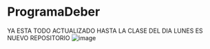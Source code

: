 # ProgramaDeber
YA ESTA TODO ACTUALIZADO HASTA LA CLASE DEL DIA LUNES
ES NUEVO REPOSITORIO
![image](https://github.com/SaquiNda/ProgramaDeber/assets/86367279/5b93d6d2-6d89-41d4-ba07-de13919833df)
